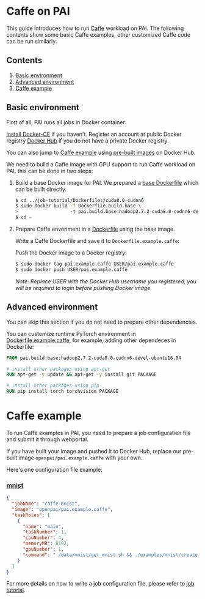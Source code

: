<!--
  Copyright (c) Microsoft Corporation
  All rights reserved.

  MIT License

  Permission is hereby granted, free of charge, to any person obtaining a copy of this software and associated
  documentation files (the "Software"), to deal in the Software without restriction, including without limitation
  the rights to use, copy, modify, merge, publish, distribute, sublicense, and/or sell copies of the Software, and
  to permit persons to whom the Software is furnished to do so, subject to the following conditions:
  The above copyright notice and this permission notice shall be included in all copies or substantial portions of the Software.

  THE SOFTWARE IS PROVIDED *AS IS*, WITHOUT WARRANTY OF ANY KIND, EXPRESS OR IMPLIED, INCLUDING
  BUT NOT LIMITED TO THE WARRANTIES OF MERCHANTABILITY, FITNESS FOR A PARTICULAR PURPOSE AND
  NONINFRINGEMENT. IN NO EVENT SHALL THE AUTHORS OR COPYRIGHT HOLDERS BE LIABLE FOR ANY CLAIM,
  DAMAGES OR OTHER LIABILITY, WHETHER IN AN ACTION OF CONTRACT, TORT OR OTHERWISE, ARISING FROM,
  OUT OF OR IN CONNECTION WITH THE SOFTWARE OR THE USE OR OTHER DEALINGS IN THE SOFTWARE.
-->


# Caffe on PAI

This guide introduces how to run [Caffe](http://caffe.berkeleyvision.org/) workload on PAI.
The following contents show some basic Caffe examples, other customized Caffe code can be run similarly.


## Contents

1. [Basic environment](#basic-environment)
2. [Advanced environment](#advanced-environment)
3. [Caffe example](#caffe-example)


## Basic environment

First of all, PAI runs all jobs in Docker container.

[Install Docker-CE](https://docs.docker.com/install/linux/docker-ce/ubuntu/) if you haven't. Register an account at public Docker registry [Docker Hub](https://hub.docker.com/) if you do not have a private Docker registry.

You can also jump to [Caffe example](#caffe-example) using [pre-built images](https://hub.docker.com/r/openpai/pai.example.caffe/) on Docker Hub.

We need to build a Caffe image with GPU support to run Caffe workload on PAI, this can be done in two steps:

1. Build a base Docker image for PAI. We prepared a [base Dockerfile](../../job-tutorial/Dockerfiles/cuda8.0-cudnn6/Dockerfile.build.base) which can be built directly.

    ```bash
    $ cd ../job-tutorial/Dockerfiles/cuda8.0-cudnn6
    $ sudo docker build -f Dockerfile.build.base \
    >                   -t pai.build.base:hadoop2.7.2-cuda8.0-cudnn6-devel-ubuntu16.04 .
    $ cd -
    ```

2. Prepare Caffe envoriment in a [Dockerfile](./Dockerfile.example.caffe) using the base image.

    Write a Caffe Dockerfile and save it to `Dockerfile.example.caffe`:

    Push the Docker image to a Docker registry:

    ```bash
    $ sudo docker tag pai.example.caffe USER/pai.example.caffe
    $ sudo docker push USER/pai.example.caffe
    ```
    *Note: Replace USER with the Docker Hub username you registered, you will be required to login before pushing Docker image.*


## Advanced environment

You can skip this section if you do not need to prepare other dependencies.

You can customize runtime PyTorch environment in [Dockerfile.example.caffe](./Dockerfile.example.caffe), for example, adding other dependeces in Dockerfile:

```dockerfile
FROM pai.build.base:hadoop2.7.2-cuda8.0-cudnn6-devel-ubuntu16.04

# install other packages using apt-get
RUN apt-get -y update && apt-get -y install git PACKAGE

# install other packages using pip
RUN pip install torch torchvision PACKAGE
```


# Caffe example

To run Caffe examples in PAI, you need to prepare a job configuration file and submit it through webportal.

If you have built your image and pushed it to Docker Hub, replace our pre-built image `openpai/pai.example.caffe` with your own.

Here's one configuration file example:

### [mnist](http://caffe.berkeleyvision.org/gathered/examples/mnist.html)
```json
{
  "jobName": "caffe-mnist",
  "image": "openpai/pai.example.caffe",
  "taskRoles": [
    {
      "name": "main",
      "taskNumber": 1,
      "cpuNumber": 4,
      "memoryMB": 8192,
      "gpuNumber": 1,
      "command": "./data/mnist/get_mnist.sh && ./examples/mnist/create_mnist.sh && ./examples/mnist/train_lenet.sh"
    }
  ]
}
```
For more details on how to write a job configuration file, please refer to [job tutorial](../../job-tutorial/README.md#json-config-file-for-job-submission).
